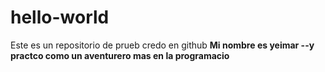 # hello-world
Este es un repositorio de prueb credo en github
**Mi nombre es yeimar --y practco como un aventurero mas en la programacio**
